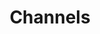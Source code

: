 ---
title: "Channels"
source: "https://help.amplitude.com/hc/en-us/articles/5918635077403-Channels"
id: ca26cfe2-d99f-498a-8581-6485a736d4bb
---